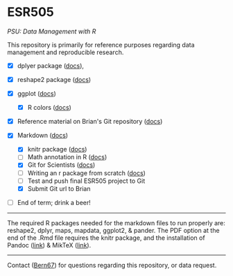 ESR505
======
*PSU: Data Management with R*

This repository is primarily for reference purposes regarding data management and reproducible research.

- [x] dplyer package ([docs](https://github.com/hadley/dplyr)), 
- [x] reshape2 package ([docs](http://cran.r-project.org/web/packages/reshape2/index.html))
- [x] ggplot ([docs](http://ggplot2.org/))
  - [x] R colors ([docs](http://research.stowers-institute.org/efg/R/Color/Chart/index.htm))

- [x] Reference material on Brian's Git repository ([docs](https://github.com/bsteves/DataManagementClass))
  
- [x] Markdown ([docs](http://kbroman.github.io/knitr_knutshell/pages/Rmarkdown.html))
  - [x] knitr package ([docs](http://yihui.name/knitr/))
  - [ ] Math annotation in R ([docs](http://vis.supstat.com/2013/04/mathematical-annotation-in-r/))
  - [x] Git for Scientists ([docs](http://nyuccl.org/pages/GitTutorial/))
  - [ ] Writing an r package from scratch ([docs](http://hilaryparker.com/2014/04/29/writing-an-r-package-from-scratch/))
  - [ ] Test and push final ESR505 project to Git
  - [x] Submit Git url to Brian

- [ ] End of term; drink a beer!

___
The required R packages needed for the markdown files to run properly are: reshape2, dplyr, maps, mapdata, ggplot2, & pander.
The PDF option at the end of the .Rmd file requires the knitr package, and the installation of Pandoc ([link](https://github.com/jgm/pandoc/releases)) & MikTeX ([link](http://miktex.org/)).

___
Contact ([Bern67](<h2o.bern@gmail.com>)) for questions regarding this repository, or data request.

